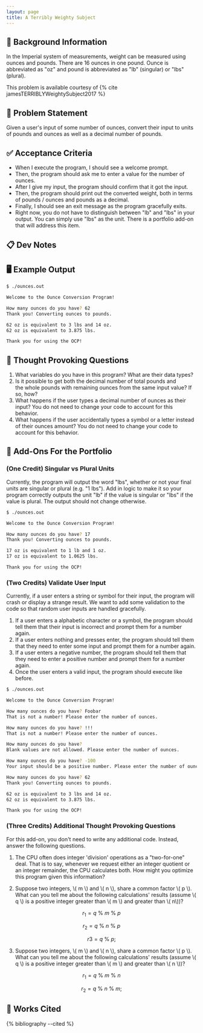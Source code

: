 ```yaml
---
layout: page
title: A Terribly Weighty Subject
---
```


## 🔖 Background Information

In the Imperial system of measurements, weight can be measured using ounces and pounds. There are 16 ounces in one pound. Ounce is abbreviated as "oz" and pound is abbreviated as "lb" (singular) or "lbs" (plural).

This problem is available courtesy of {% cite jamesTERRIBLYWeightySubject2017 %}

## 🎯 Problem Statement

Given a user's input of some number of ounces, convert their input to units of pounds and ounces as well as a decimal number of pounds.

## ✅ Acceptance Criteria

* When I execute the program, I should see a welcome prompt.
* Then, the program should ask me to enter a value for the number of ounces.
* After I give my input, the program should confirm that it got the input.
* Then, the program should print out the converted weight, both in terms of pounds / ounces and pounds as a decimal.
* Finally, I should see an exit message as the program gracefully exits.
* Right now, you do not have to distinguish between "lb" and "lbs" in your output. You can simply use "lbs" as the unit. There is a portfolio add-on that will address this item.

## 📋 Dev Notes

## 🖥️ Example Output

```bash
$ ./ounces.out

Welcome to the Ounce Conversion Program!

How many ounces do you have? 62
Thank you! Converting ounces to pounds.

62 oz is equivalent to 3 lbs and 14 oz.
62 oz is equivalent to 3.875 lbs.

Thank you for using the OCP!
```

## 📝 Thought Provoking Questions

1. What variables do you have in this program? What are their data types?
2. Is it possible to get both the decimal number of total pounds and the whole pounds with remaining ounces from the same input value? If so, how?
3. What happens if the user types a decimal number of ounces as their input? You do not need to change your code to account for this behavior.
4. What happens if the user accidentally types a symbol or a letter instead of their ounces amount? You do not need to change your code to account for this behavior.

## 💼 Add-Ons For the Portfolio

### (One Credit) Singular vs Plural Units

Currently, the program will output the word "lbs", whether or not your final units are singular or plural (e.g. "1 lbs"). Add in logic to make it so your program correctly outputs the unit "lb" if the value is singular or "lbs" if the value is plural. The output should not change otherwise.

```bash
$ ./ounces.out

Welcome to the Ounce Conversion Program!

How many ounces do you have? 17
Thank you! Converting ounces to pounds.

17 oz is equivalent to 1 lb and 1 oz.
17 oz is equivalent to 1.0625 lbs.

Thank you for using the OCP!
```

### (Two Credits) Validate User Input

Currently, if a user enters a string or symbol for their input, the program will crash or display a strange result. We want to add some validation to the code so that random user inputs are handled gracefully.

1. If a user enters a alphabetic character or a symbol, the program should tell them that their input is incorrect and prompt them for a number again.
2. If a user enters nothing and presses enter, the program should tell them that they need to enter some input and prompt them for a number again.
3. If a user enters a negative number, the program should tell them that they need to enter a positive number and prompt them for a number again.
4. Once the user enters a valid input, the program should execute like before.

```bash
$ ./ounces.out

Welcome to the Ounce Conversion Program!

How many ounces do you have? Foobar
That is not a number! Please enter the number of ounces.

How many ounces do you have? !!!
That is not a number! Please enter the number of ounces.

How many ounces do you have?
Blank values are not allowed. Please enter the number of ounces.

How many ounces do you have? -100
Your input should be a positive number. Please enter the number of ounces.

How many ounces do you have? 62
Thank you! Converting ounces to pounds.

62 oz is equivalent to 3 lbs and 14 oz.
62 oz is equivalent to 3.875 lbs.

Thank you for using the OCP!
```

### (Three Credits) Additional Thought Provoking Questions

For this add-on, you don't need to write any additional code. Instead, answer the following questions.

1. The CPU often does integer 'division' operations as a "two-for-one" deal. That is to say, whenever we request either an integer quotient or an integer remainder, the CPU calculates both. How might you optimize this program given this information?

2. Suppose two integers, \\( m \\) and \\( n \\), share a common factor \\( p \\). What can you tell me about the following calculations' results (assume \\( q \\) is a positive integer greater than \\( m \\) and greater than \\( n\\))?

$$
r_1 = q \: \% \: m \: \% \: p
$$

$$
r_2 = q \: \% \: n \: \% \: p
$$

$$
r3 = q \: \% \: p;
$$

3. Suppose two integers, \\( m \\) and \\( n \\), share a common factor \\( p \\). What can you tell me about the following calculations' results (assume \\( q \\) is a positive integer greater than \\( m \\) and greater than \\( n \\))?

$$
r_1 = q \: \% \: m \: \% \: n
$$

$$
r_2 = q \: \% \: n \: \% \: m;
$$

## 📘 Works Cited

{% bibliography --cited %}
